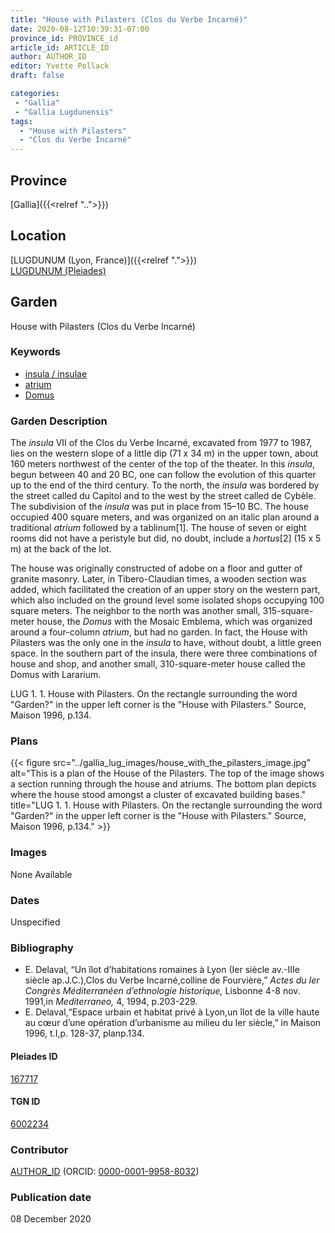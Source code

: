 ```yaml
---
title: "House with Pilasters (Clos du Verbe Incarné)"
date: 2020-08-12T10:39:31-07:00
province_id: PROVINCE_id
article_id: ARTICLE_ID
author: AUTHOR_ID
editor: Yvette Pollack
draft: false

categories:
 - "Gallia"
 - "Gallia Lugdunensis"
tags:
  - "House with Pilasters"
  - "Clos du Verbe Incarné"
---
```


## Province
[Gallia]({{<relref "..">}})

## Location

[LUGDUNUM (Lyon, France)]({{<relref ".">}}) \
[LUGDUNUM (Pleiades)](https://pleiades.stoa.org/places/167717)

<!--### Location Description-->

<!-- LEAVE THIS BLANK FOR NOW -->

<!--## Sublocation-->

<!--
[AREA WITHIN LOCATION, LIKE “PALATINE HILL”](GEOREFERENCE LINK)
A sublocation is any area larger than an individual garden, but located within a location. I would always try to include a link to a controlled vocabulary here if possible. This ID may well be different from the Garden ID, e.g., Pompeii versus a Garden in one of the houses which has its own Pleiades ID.
-->

<!--### Sublocation Description-->

<!-- DESCRIPTION -->

## Garden
House with Pilasters (Clos du Verbe Incarné)

### Keywords
- [insula / insulae](http://vocab.getty.edu/page/aat/300000325)
- [atrium](http://vocab.getty.edu/page/aat/300004097)
- [Domus](http://vocab.getty.edu/page/aat/300005506)

### Garden Description
The *insula* VII of the Clos du Verbe Incarné, excavated from 1977 to 1987, lies on the western slope of a little dip (71 x 34 m) in the upper town, about 160 meters northwest of the center of the top of the theater. In this *insula*, begun between 40 and 20 BC, one can follow the evolution of this quarter up to the end of the third century. To the north, the *insula* was bordered by the street called du Capitol and to the west by the street called de Cybèle. The subdivision of the *insula* was put in place from 15–10 BC. The house occupied 400 square meters, and was organized on an italic plan around a traditional *atrium* followed by a tablinum[1]. The house of seven or eight rooms did not have a peristyle but did, no doubt, include a *hortus*[2] (15 x 5 m) at the back of the lot.

The house was originally constructed of adobe on a floor and gutter of granite masonry. Later, in Tibero-Claudian times, a wooden section was added, which facilitated the creation of an upper story on the western part, which also included on the ground level some isolated shops occupying 100 square meters. The neighbor to the north was another small, 315-square-meter house, the *Domus* with the Mosaic Emblema, which was organized around a four-column *atrium*, but had no garden. In fact, the House with Pilasters was the only one in the *insula* to have, without doubt, a little green space. In the southern part of the insula, there were three combinations of house and shop, and another small, 310-square-meter house called the Domus with Lararium.

LUG 1. 1. House with Pilasters. On the rectangle surrounding the word "Garden?" in the upper left corner is the "House with Pilasters." Source, Maison 1996, p.134.

### Plans
{{< figure src="../gallia_lug_images/house_with_the_pilasters_image.jpg" alt="This is a plan of the House of the Pilasters. The top of the image shows a section running through the house and atriums. The bottom plan depicts where the house stood amongst a cluster of excavated building bases." title="LUG 1. 1. House with Pilasters. On the rectangle surrounding the word \"Garden?\" in the upper left corner is the \"House with Pilasters.\" Source, Maison 1996, p.134." >}}
<!--
{{< figure src="IMG_URL" alt="ALT_TEXT" title="CAPTION" >}}
-->

### Images

None Available

### Dates
Unspecified

### Bibliography
- E. Delaval, “Un îlot d’habitations romaines à Lyon  (Ier  siècle  av.-IIIe siècle ap.J.C.),Clos du Verbe Incarné,colline de Fourvière,” *Actes du Ier Congrès Méditerranéen d’ethnologie historique,* Lisbonne 4-8 nov. 1991,in *Mediterraneo,* 4, 1994, p.203-229.  
- E. Delaval,“Espace urbain et habitat privé à Lyon,un îlot de la ville haute au cœur d’une opération d’urbanisme au milieu du Ier siècle,” in Maison 1996, t.I,p. 128-37, planp.134.  

<!--#### Periodo ID-->

<!-- [PERIODO_ID](https://pleiades.stoa.org/places/PLEIADES_ID) -->

#### Pleiades ID

[167717](https://pleiades.stoa.org/places/167717)

#### TGN ID
[6002234](http://vocab.getty.edu/page/tgn/6002234)

### Contributor
[AUTHOR_ID](link) (ORCID: [0000-0001-9958-8032](https://orcid.org/0000-0001-9958-8032))  

### Publication date
08 December 2020  

<!--### Related articles-->

<!-- Links to other related articles. Leave blank for now -->
